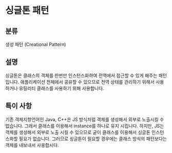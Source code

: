 # 싱글톤 패턴

## 분류

생성 패턴 (Creational Pattern)

## 설명

싱글톤은 클래스의 객체를 한번만 인스턴스화하여 전역에서 접근할 수 있게 해주는 패턴입니다.
애플리케이션 전체에서 공유할 수 있으므로 전역 상태를 관리하기 위해서 사용하거나 유틸리티 클래스를 사용하기 위해 사용합니다.

## 특이 사항

기존 객체지향언어인 Java, C++은 JS 방식처럼 객체를 생성해서 외부로 노출시킬 수 없습니다.
그래서 클래스를 이용해서 instance를 하나로 유지 시킵니다.
하지만, JS는 객체를 생성해서 외부로 노출 시킬 수 있으므로 굳이 클래스를 이용해서 싱글톤 인스턴스화할 필요가 없습니다.
그러므로 싱글톤이 필요할 경우에는 클래스 방식의 패턴보다는 객체를 내보내서 사용합시다.
